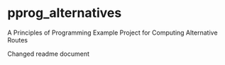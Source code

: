 # pprog_alternatives
A Principles of Programming Example Project for Computing Alternative Routes

Changed readme document
